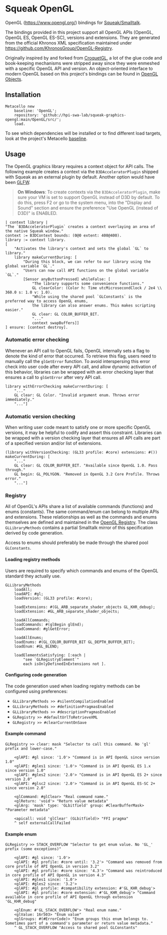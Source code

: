 # Squeak OpenGL
OpenGL (https://www.opengl.org/) bindings for [Squeak/Smalltalk].

The bindings provided in this project support all OpenGL APIs (OpenGL, OpenGL ES, OpenGL ES-SC), versions and extensions. They are generated from the official Khronos XML specification maintained under https://github.com/KhronosGroup/OpenGL-Registry.

Originally inspired by and forked from [CroquetGL], a lot of the glue code and book-keeping mechanisms were stripped away since they were enmeshed with a specific OpenGL API and version. An object-oriented interface to modern OpenGL based on this project's bindings can be found in [OpenGL Objects][OpenGLObjects].

## Installation

```smalltalk
Metacello new
	baseline: 'OpenGL';
	repository: 'github://hpi-swa-lab/squeak-graphics-opengl:main/OpenGL/src/';
	load.
```

To see which dependencies will be installed or to find different load targets, look at the project's Metacello [baseline](./src/BaselineOfOpenGL/BaselineOfOpenGL.class.st).

## Usage
The OpenGL graphics library requires a context object for API calls. The following example creates a context via the `B3DAcceleratorPlugin` shipped with Squeak as an external plugin by default. Another option would have been [GLFW].

> **On Windows**: To create contexts via the `B3DAcceleratorPlugin`, make sure your VM is set to support OpenGL instead of D3D by default. To do this, press F2 or go to the system menu, into the "Display and Sound" section and ensure the preference "Use OpenGL (instead of D3D)" is ENABLED.

```smalltalk
| context library |
"The `B3DAcceleratorPlugin` creates a context overlaying an area of the native Squeak window."
context := B3DContext bounds: (0@0 extent: 400@400).
library := context library.
[
	"Activates the library's context and sets the global `GL` to library."
	library makeCurrentDuring: [
		"During this block, we can refer to our library using the global variable `GL`."
		"Users can now call API functions on the global variable `GL`."
		[Sensor anyButtonPressed] whileFalse: [
			"The library supports some convenience functions."
			GL clearColor: (Color h: Time utcMicrosecondClock / 2e4 \\ 360.0 s: 1.0 v: 1.0).
			"While using the shared pool `GLConstants` is the preferred way to access OpenGL enums,
			the library can also answer enums. This makes scripting easier."
			GL clear: GL COLOR_BUFFER_BIT.
			"..."
			context swapBuffers]]
] ensure: [context destroy].
```

### Automatic error checking
Whenever an API call to OpenGL fails, OpenGL internally sets a flag to denote the kind of error that occurred. To retrieve this flag, users need to manually call the `glGetError` function. To avoid interspersing this error check into user code after every API call, and allow dynamic activation of this behavior, libraries can be wrapped with an error checking layer that ensures a call to `glGetError` after very API call.

```smalltalk
library withErrorChecking makeCurrentDuring: [
	"..."
	GL clear: GL Color. "Invalid argument enum. Throws error immediately."
	"..."]
```

### Automatic version checking
When writing user code meant to satisfy one or more specific OpenGL versions, it may be helpful to codify and assert this constraint. Libraries can be wrapped with a version checking layer that ensures all API calls are part of a specified version and/or list of extensions.

```smalltalk
(library withVersionChecking: (GL33 profile: #core) extensions: #()) makeCurrentDuring: [
	"..."
	GL clear: GL COLOR_BUFFER_BIT. "Available since OpenGL 1.0. Pass through."
	GL begin: GL_POLYGON. "Removed in OpenGL 3.2 Core Profile. Throws error."
	"..."]
```

### Registry
All of OpenGL's APIs share a list of available commands (functions) and enums (constants). The same command/enum can belong to multiple APIs and extensions. These relationships as well as the commands and enums themselves are defined and maintained in the [OpenGL Registry]. The class `GLLibraryMethods` contains a partial Smalltalk mirror of this specification derived by code generation.

Access to enums should preferably be made through the shared pool `GLConstants`.

#### Loading registry methods
Users are required to specify which commands and enums of the OpenGL standard they actually use.

```smalltalk
GLLibraryMethods
	loadAll;
	loadAPI: #gl;
	loadVersion: (GL33 profile: #core);

	loadExtensions: #(GL_ARB_separate_shader_objects GL_KHR_debug);
	loadExtension: #GL_ARB_separate_shader_objects;

	loadAllCommands;
	loadCommands: #(glBegin glEnd);
	loadCommand: #glGetError;

	loadAllEnums;
	loadEnums: #(GL_COLOR_BUFFER_BIT GL_DEPTH_BUFFER_BIT);
	loadEnum: #GL_BLEND;

	loadElementsSatisfying: [:each |
		"see `GLRegistryElement`"
		each isOnlyDefinedInExtensions not ].
```

#### Configuring code generation
The code generation used when loading registry methods can be configured using preferences:
* `GLLibraryMethods >> #silentCompilationEnabled`
* `GLLibraryMethods >> #definitionPragmasEnabled`
* `GLLibraryMethods >> #descriptionPragmasEnabled`
* `GLRegistry >> #defaultUrlToRetrieveXML`
* `GLRegistry >> #clearCurrentOnSave`

#### Example command
```smalltalk
GLRegistry >> clear: mask "Selector to call this command. No 'gl' prefix and lower-case."

	<glAPI: #gl since: '1.0'> "Command is in API OpenGL since version 1.0"
	<glAPI: #gles1 since: '1.0'> "Command is in API OpenGL ES 1.x since version 1.0"
	<glAPI: #gles2 since: '2.0'> "Command is in API OpenGL ES 2+ since version 2.0"
	<glAPI: #glsc2 since: '2.0'> "Command is in API OpenGL ES-SC 2+ since version 2.0"
	
	<glCommand: #glClear> "Real command name."
	<glReturn: 'void'> "Return value metadata"
	<glArg: 'mask' type: 'GLbitfield' group: #ClearBufferMask> "Parameter metadata"
	
	<apicall: void 'glClear' (GLbitfield)> "FFI pragma"
	^ self externalCallFailed
```

#### Example enum
```smalltalk
GLRegistry >> STACK_OVERFLOW "Selector to get enum value. No 'GL_' prefix (some exceptions)"

	<glAPI: #gl since: '1.0'>
	<glAPI: #gl profile: #core until: '3.2'> "Command was removed from core profile of API OpenGL in version 3.2"
	<glAPI: #gl profile: #core since: '4.3'> "Command was reintroduced in core profile of API OpenGL in version 4.3"
	<glAPI: #gles1 since: '1.0'>
	<glAPI: #gles2 since: '3.2'>
	<glAPI: #gl profile: #compatibility extension: #'GL_KHR_debug'>
	<glAPI: #gl profile: #core extension: #'GL_KHR_debug'> "Command available in core profile of API OpenGL through extension 'GL_KHR_debug"
	
	<glEnum: #'GL_STACK_OVERFLOW'> "Real enum name."
	<glValue: 16r503> "Enum value"
	<glGroups: #(#ErrorCode)> "Enum groups this enum belongs to. Sometimes part of a command's parameter or return value metadata."
	^ GL_STACK_OVERFLOW "Access to shared pool GLConstants"
```

<!-- references -->
[Squeak/Smalltalk]: https://squeak.org
[CroquetGL]: http://www.squeaksource.com/CroquetGL.html
[OpenGLObjects]: ../OpenGLObjects
[GLFW]: ../GLFW
[OpenGL Registry]: https://github.com/KhronosGroup/OpenGL-Registry